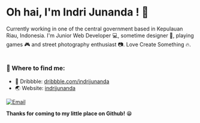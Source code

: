 # Oh hai, I'm Indri Junanda ! 👋

Currently working in one of the central government based in Kepulauan Riau, Indonesia. I'm Junior Web Developer 💻, sometime designer 🎨, playing games 🎮 and street photography enthusiast 📷. Love Create Something 🔥.

#

### 💬 Where to find me:
- 🏀 Dribbble: <a href="//dribbble.com/indrijunanda">dribbble.com/indrijunanda</a>
- 🌏 Website: <a href="//indrijunanda.gitlab.io">indrijunanda</a>

[![Email](https://img.shields.io/badge/--gmail?label=Email&logo=gmail&style=social)](mailto:ind.junanda@gmail.com)

__Thanks for coming to my little place on Github!__ 😁
